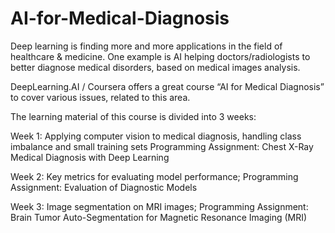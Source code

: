 # AI-for-Medical-Diagnosis

Deep learning is finding more and more applications in the field of healthcare & medicine.  One example is AI helping doctors/radiologists to better diagnose medical disorders, based  on medical images analysis.

DeepLearning.AI / Coursera offers a great course “AI for Medical Diagnosis” to cover various issues, related to this area. 

The learning material of this course is divided into 3 weeks:

Week 1: 
Applying computer vision to medical diagnosis, handling class imbalance and small training sets
Programming Assignment: Chest X-Ray Medical Diagnosis with Deep Learning

Week 2:
Key metrics for evaluating model performance;
Programming Assignment: Evaluation of Diagnostic Models

Week 3:
Image segmentation on MRI images; 
Programming Assignment: Brain Tumor Auto-Segmentation for Magnetic Resonance Imaging (MRI)
